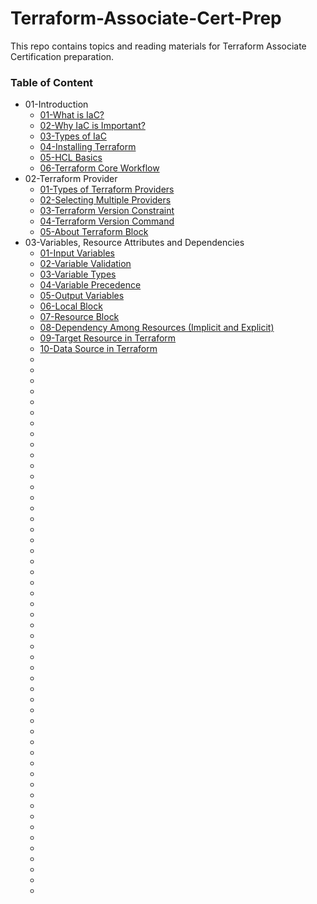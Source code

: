 # Terraform-Associate-Cert-Prep
This repo contains topics and reading materials for Terraform Associate Certification preparation.

### Table of Content
* 01-Introduction
    * [01-What is IaC?](https://www.redhat.com/en/topics/automation/what-is-infrastructure-as-code-iac)
    * [02-Why IaC is Important?](https://www.stackpath.com/edge-academy/what-is-infrastructure-as-code/)
    * [03-Types of IaC](https://codefresh.io/learn/infrastructure-as-code/4-types-of-iac-tools-and-10-tools-you-should-know/)
    * [04-Installing Terraform](https://developer.hashicorp.com/terraform/tutorials/aws-get-started/install-cli)
    * [05-HCL Basics](https://developer.hashicorp.com/terraform/language/syntax/configuration)
    * [06-Terraform Core Workflow](https://www.geeksforgeeks.org/terraform-work-flow/)
* 02-Terraform Provider
    * [01-Types of Terraform Providers](https://www.educative.io/answers/types-of-terraform-providers)
    * [02-Selecting Multiple Providers](https://developer.hashicorp.com/terraform/language/providers/configuration#alias-multiple-provider-configurations)
    * [03-Terraform Version Constraint](https://developer.hashicorp.com/terraform/language/expressions/version-constraints)
    * [04-Terraform Version Command](https://developer.hashicorp.com/terraform/cli/commands/version)
    * [05-About Terraform Block](https://developer.hashicorp.com/terraform/language/settings)
* 03-Variables, Resource Attributes and Dependencies
    * [01-Input Variables](https://developer.hashicorp.com/terraform/language/values/variables)
    * [02-Variable Validation](https://developer.hashicorp.com/terraform/language/values/variables#custom-validation-rules)
    * [03-Variable Types](https://developer.hashicorp.com/terraform/language/values/variables#type-constraints)
    * [04-Variable Precedence](https://developer.hashicorp.com/terraform/language/values/variables#variable-definition-precedence)
    * [05-Output Variables](https://developer.hashicorp.com/terraform/language/values/outputs)
    * [06-Local Block](https://developer.hashicorp.com/terraform/language/values/locals)
    * [07-Resource Block](https://developer.hashicorp.com/terraform/language/resources/syntax)
    * [08-Dependency Among Resources (Implicit and Explicit)](https://developer.hashicorp.com/terraform/tutorials/configuration-language/dependencies)
    * [09-Target Resource in Terraform](https://developer.hashicorp.com/terraform/tutorials/state/resource-targeting)
    * [10-Data Source in Terraform](https://developer.hashicorp.com/terraform/language/data-sources)
    * []()
    * []()
    * []()
    * []()
    * []()
    * []()
    * []()
    * []()
    * []()
    * []()
    * []()
    * []()
    * []()
    * []()
    * []()
    * []()
    * []()
    * []()
    * []()
    * []()
    * []()
    * []()
    * []()
    * []()
    * []()
    * []()
    * []()
    * []()
    * []()
    * []()
    * []()
    * []()
    * []()
    * []()
    * []()
    * []()
    * []()
    * []()
    * []()
    * []()
    * []()
    * []()
    * []()
    * []()
    * []()
    * []()
    * []()
    * []()
    * []()
    * []()
    * []()


